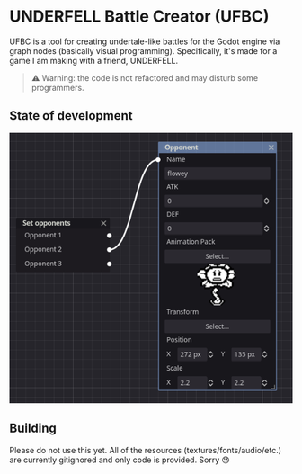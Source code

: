# UNDERFELL Battle Creator (UFBC)

UFBC is a tool for creating undertale-like battles for the Godot engine via graph nodes (basically visual programming). Specifically, it's made for a game I am making with a friend, UNDERFELL.

> ⚠ Warning: the code is not refactored and may disturb some programmers.

## State of development
<img src="https://raw.githubusercontent.com/nedoxff/UFBC/master/images/state.png">

## Building

Please do not use this yet. All of the resources (textures/fonts/audio/etc.) are currently gitignored and only code is provided. Sorry 😓
